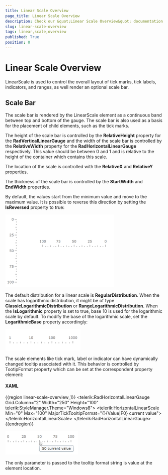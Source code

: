 ```yaml
---
title: Linear Scale Overview
page_title: Linear Scale Overview
description: Check our &quot;Linear Scale Overview&quot; documentation article for the RadGauge {{ site.framework_name }} control.
slug: linear-scale-overview
tags: linear,scale,overview
published: True
position: 0
---
```


# Linear Scale Overview

LinearScale is used to control the overall layout of tick marks, tick labels, indicators, and ranges, as well render an optional scale bar.

## Scale Bar

The scale bar is rendered by the LinearScale element as a continuous band between top and bottom of the gauge. The scale bar is also used as a basis for the placement of child elements, such as the tick marks.

The height of the scale bar is controlled by the __RelativeHeight__ property for the __RadVerticalLinearGauge__ and the width of the scale bar is controlled by the __RelativeWidth__ property for the __RadHorizontalLinearGauge__ respectively. This value should be between 0 and 1 and is relative to the height of the container which contains this scale.

The location of the scale is controlled with the __RelativeX__ and __RelativeY__ properties.

The thickness of the scale bar is controlled by the __StartWidth__ and __EndWidth__ properties.

By default, the values start from the minimum value and move to the maximum value. It is possible to reverse this direction by setting the __IsReversed__ property to true:

![WPF RadGauge ](images/LinearGaugeReversed.png)

The default distribution for a linear scale is __RegularDistribution__. When the scale has logarithmic distribution, it might be of type __ClassicLogarithmicDistribution__ or __RangeLogarithmicDistribution__. When the __IsLogarithmic__ property is set to true, base 10 is used for the logarithmic scale by default. 
To modify the base of the logarithmic scale, set the __LogarithmicBase__ property accordingly:        

![WPF RadGauge ](images/LinearGaugeLogarithmic.png)

The scale elements like tick mark, label or indicator can have dynamically changed tooltip associated with it. This behavior is controlled by TootipFormat property which can be set at the correspondent property element:

#### __XAML__
{{region linear-scale-overview_1}}
	<telerik:RadHorizontalLinearGauge Grid.Column="2" Width="250" Height="100" telerik:StyleManager.Theme="Windows8">
	    <telerik:HorizontalLinearScale Min="0" Max="100"
	                         MajorTickTooltipFormat="{}{Value|F0} current value">
	    </telerik:HorizontalLinearScale>
	</telerik:RadHorizontalLinearGauge>
{{endregion}}

![WPF RadGauge ](images/LinearScaleTickMarkTooltip.png)

The only parameter is passed to the tooltip format string is value at the element location.